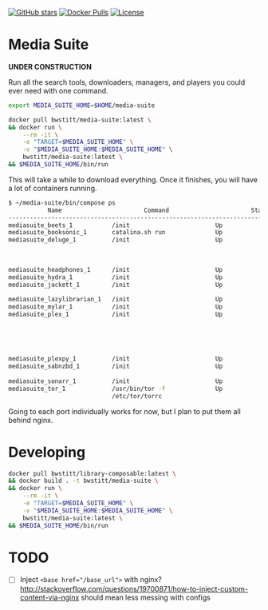 [![GitHub stars](https://img.shields.io/github/stars/WyseNynja/media-suite.svg?style=social)](https://github.com/WyseNynja/media-suite)
[![Docker Pulls](https://img.shields.io/docker/pulls/bwstitt/media-suite.svg)](https://hub.docker.com/r/bwstitt/media-suite/)
[![License](http://img.shields.io/badge/license-MIT-blue.svg)](https://opensource.org/licenses/MIT)

# Media Suite

**UNDER CONSTRUCTION**

Run all the search tools, downloaders, managers, and players you could ever need with one command.

```bash
export MEDIA_SUITE_HOME=$HOME/media-suite

docker pull bwstitt/media-suite:latest \
&& docker run \
    --rm -it \
    -e "TARGET=$MEDIA_SUITE_HOME" \
    -v "$MEDIA_SUITE_HOME:$MEDIA_SUITE_HOME" \
    bwstitt/media-suite:latest \
&& $MEDIA_SUITE_HOME/bin/run
```

This will take a while to download everything. Once it finishes, you will have a lot of containers running.

```bash
$ ~/media-suite/bin/compose ps
           Name                       Command                       State                        Ports
-----------------------------------------------------------------------------------------------------------------
mediasuite_beets_1           /init                        Up                           0.0.0.0:8337->8337/tcp
mediasuite_booksonic_1       catalina.sh run              Up                           0.0.0.0:8081->8080/tcp
mediasuite_deluge_1          /init                        Up                           0.0.0.0:58846->58846/tcp,
                                                                                       0.0.0.0:58946->58946/tcp,
                                                                                       0.0.0.0:58946->58946/udp,
                                                                                       0.0.0.0:8112->8112/tcp
mediasuite_headphones_1      /init                        Up                           0.0.0.0:8181->8181/tcp
mediasuite_hydra_1           /init                        Up                           0.0.0.0:5075->5075/tcp
mediasuite_jackett_1         /init                        Up                           9117/tcp,
                                                                                       0.0.0.0:9117->9177/tcp
mediasuite_lazylibrarian_1   /init                        Up                           0.0.0.0:5299->5299/tcp
mediasuite_mylar_1           /init                        Up                           0.0.0.0:8090->8090/tcp
mediasuite_plex_1            /init                        Up                           1900/udp,
                                                                                       0.0.0.0:32400->32400/tcp,
                                                                                       0.0.0.0:32400->32400/udp,
                                                                                       0.0.0.0:32469->32469/tcp,
                                                                                       0.0.0.0:32469->32469/udp,
                                                                                       5353/udp
mediasuite_plexpy_1          /init                        Up                           0.0.0.0:8182->8181/tcp
mediasuite_sabnzbd_1         /init                        Up                           0.0.0.0:8082->8080/tcp,
                                                                                       0.0.0.0:9090->9090/tcp
mediasuite_sonarr_1          /init                        Up                           0.0.0.0:8989->8989/tcp
mediasuite_tor_1             /usr/bin/tor -f              Up                           9050/tcp
                             /etc/tor/torrc
```

Going to each port individually works for now, but I plan to put them all behind nginx.


# Developing

```bash
docker pull bwstitt/library-composable:latest \
&& docker build . -t bwstitt/media-suite \
&& docker run \
    --rm -it \
    -e "TARGET=$MEDIA_SUITE_HOME" \
    -v "$MEDIA_SUITE_HOME:$MEDIA_SUITE_HOME" \
    bwstitt/media-suite:latest \
&& $MEDIA_SUITE_HOME/bin/run
```

# TODO

* [ ] Inject `<base href="/base_url">` with nginx? http://stackoverflow.com/questions/19700871/how-to-inject-custom-content-via-nginx should mean less messing with configs